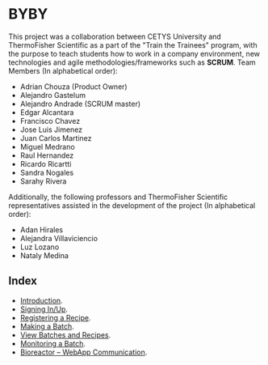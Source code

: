 # BYBY
This project was a collaboration between CETYS University and ThermoFisher Scientific as a part of the "Train the Trainees" program, with the purpose to teach students how to work in a company environment, new technologies and agile methodologies/frameworks such as **SCRUM**. 
Team Members (In alphabetical order):
* Adrian Chouza (Product Owner)
* Alejandro Gastelum
* Alejandro Andrade (SCRUM master)
* Edgar Alcantara
* Francisco Chavez
* Jose Luis Jimenez
* Juan Carlos Martinez
* Miguel Medrano
* Raul Hernandez
* Ricardo Ricartti
* Sandra Nogales
* Sarahy Rivera
  
Additionally, the following professors and ThermoFisher Scientific representatives assisted in the development of the project (In alphabetical order):
* Adan Hirales
* Alejandra Villaviciencio
* Luz Lozano
* Nataly Medina

## Index
* [Introduction](https://github.com/KillerFarmer/BYBY/tree/documentation/documentation/introduction.md#introduction "Introduction").
* [Signing In/Up](https://github.com/KillerFarmer/BYBY/tree/documentation/documentation/signin.md#sign-inup "Sign In/Up").
* [Registering a Recipe](https://github.com/KillerFarmer/BYBY/tree/documentation/documentation/recipe.md#register-a-recipe "Registering a Recipe").
* [Making a Batch](https://github.com/KillerFarmer/BYBY/tree/documentation/documentation/batch.md#make-a-batch "Make a Batch").
* [View Batches and Recipes](https://github.com/KillerFarmer/BYBY/tree/documentation/documentation/home.md#view-batches-and-recipes "View Batches and Recipes").
* [Monitoring a Batch](https://github.com/KillerFarmer/BYBY/tree/documentation/documentation/monitor.md#monitoring-a-batch "Monitoring a Batch").
* [Bioreactor – WebApp Communication](https://github.com/KillerFarmer/BYBY/tree/documentation/documentation/biocomms.md#bioreactor--webapp-communication "Bioreactor – WebApp Communication").